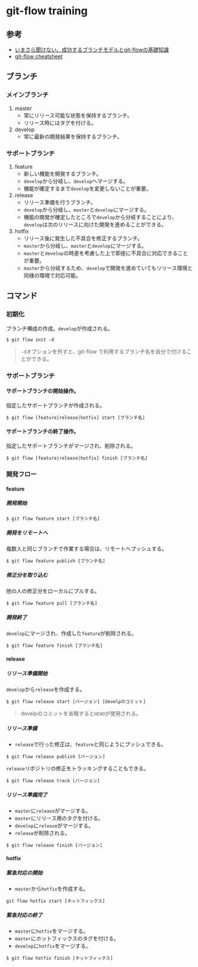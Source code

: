 # git-flow training
 
## 参考
* [いまさら聞けない、成功するブランチモデルとgit-flowの基礎知識](http://www.atmarkit.co.jp/ait/articles/1311/18/news017.html)
* [git-flow cheatsheet](http://danielkummer.github.io/git-flow-cheatsheet/index.ja_JP.html)

## ブランチ
### メインブランチ
1. master
    * 常にリリース可能な状態を保持するブランチ。
    * リリース時にはタグを付ける。
1. develop
    * 常に最新の開発結果を保持するブランチ。
                                                                                                                                                                                                                                          
### サポートブランチ
1. feature
    * 新しい機能を開発するブランチ。
    * `develop`から分岐し、`develop`へマージする。
    * 機能が確定するまで`develop`を変更しないことが重要。
1. release
    * リリース準備を行うブランチ。
    * `develop`から分岐し、`master`と`develop`にマージする。
    * 機能の開発が確定したところで`develop`から分岐することにより、`develop`は次のリリースに向けた開発を進めることができる。
1. hotfix
    * リリース後に発生した不具合を修正するブランチ。
    * `master`から分岐し、`master`と`develop`にマージする。
    * `master`と`develop`の時差を考慮した上で即座に不具合に対応できることが重要。
    * `master`から分岐するため、`develop`で開発を進めていてもリリース環境と同様の環境で対応可能。
 
## コマンド
### 初期化
ブランチ構成の作成。`develop`が作成される。
```
$ git flow init -d
```
> `-d`オプションを外すと、git-flow で利用するブランチ名を自分で付けることができる。 
 
### サポートブランチ
#### サポートブランチの開始操作。
指定したサポートブランチが作成される。
```
$ git flow [feature|release|hotfix] start [ブランチ名]
```
 
#### サポートブランチの終了操作。
指定したサポートブランチがマージされ、削除される。
```
$ git flow [feature|release|hotfix] finish [ブランチ名]
```

### 開発フロー
#### feature
##### 開発開始
```
$ git flow feature start [ブランチ名]
```

##### 開発をリモートへ
複数人と同じブランチで作業する場合は、リモートへプッシュする。
```
$ git flow feature publish [ブランチ名]
```

##### 修正分を取り込む
他の人の修正分をローカルにプルする。
```
$ git flow feature pull [ブランチ名]
```

##### 開発終了
`develop`にマージされ、作成した`feature`が削除される。
```
$ git flow feature finish [ブランチ名]
```

#### release
##### リリース準備開始
`develop`から`release`を作成する。
```
$ git flow release start [バージョン] [develpのコミット]
```
> develpのコミットを省略すると`HEAD`が使用される。

##### リリース準備
* `release`で行った修正は、`feature`と同じようにプッシュできる。
```
$ git flow release publish [バージョン]
```

`release`リポジトリの修正をトラッキングすることもできる。
```
$ git flow release track [バージョン]
```

##### リリース準備完了
* `master`に`release`がマージする。
* `master`にリリース用のタグを付ける。
* `develop`に`release`がマージする。
* `release`が削除される。
```
$ git flow release finish [バージョン]
```

#### hotfix
##### 緊急対応の開始
* `master`から`hotfix`を作成する。
```
git flow hotfix start [ホットフィックス]
```

##### 緊急対応の終了
* `master`に`hotfix`をマージする。
* `master`にホットフィックスのタグを付ける。
* `develop`に`hotfix`をマージする。
```
$ git flow hotfix finish [ホットフィックス]
```

